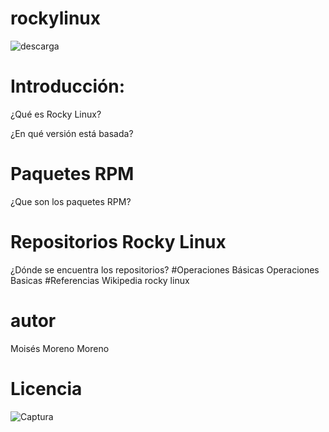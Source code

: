# rockylinux

![descarga](https://user-images.githubusercontent.com/114906901/217318810-9d32c1dc-e334-4cbc-aea7-f0f156b57c56.png)

# Introducción:
¿Qué es Rocky Linux?

¿En qué versión está basada?

# Paquetes RPM
¿Que son los paquetes RPM?
# Repositorios Rocky Linux
¿Dónde se encuentra los repositorios?
#Operaciones Básicas
Operaciones Basicas
#Referencias
Wikipedia
rocky linux

# autor
Moisés Moreno Moreno

# Licencia
![Captura](https://user-images.githubusercontent.com/114906901/217319944-911b781d-f207-4564-9fda-4d05ec1613e9.PNG)
